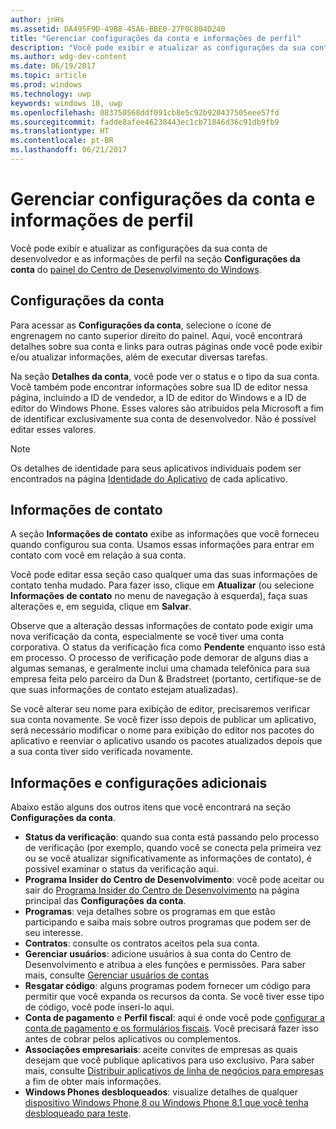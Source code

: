 ```yaml
---
author: jnHs
ms.assetid: DA495F9D-49B8-45A6-BBE0-27F0C804D240
title: "Gerenciar configurações da conta e informações de perfil"
description: "Você pode exibir e atualizar as configurações da sua conta de desenvolvedor e as informações de perfil na seção Configurações da conta do painel unificado do Centro de Desenvolvimento do Windows."
ms.author: wdg-dev-content
ms.date: 06/19/2017
ms.topic: article
ms.prod: windows
ms.technology: uwp
keywords: windows 10, uwp
ms.openlocfilehash: 083750568ddf091cb8e5c92b920437505eee57fd
ms.sourcegitcommit: fadde8afee46238443ec1cb71846d36c91db9fb9
ms.translationtype: HT
ms.contentlocale: pt-BR
ms.lasthandoff: 06/21/2017
---
```

# <a name="manage-account-settings-and-profile-info"></a>Gerenciar configurações da conta e informações de perfil

Você pode exibir e atualizar as configurações da sua conta de desenvolvedor e as informações de perfil na seção **Configurações da conta** do [painel do Centro de Desenvolvimento do Windows](using-the-windows-dev-center-dashboard.md). 

## <a name="account-settings"></a>Configurações da conta

Para acessar as **Configurações da conta**, selecione o ícone de engrenagem no canto superior direito do painel. Aqui, você encontrará detalhes sobre sua conta e links para outras páginas onde você pode exibir e/ou atualizar informações, além de executar diversas tarefas.

Na seção **Detalhes da conta**, você pode ver o status e o tipo da sua conta. Você também pode encontrar informações sobre sua ID de editor nessa página, incluindo a ID de vendedor, a ID de editor do Windows e a ID de editor do Windows Phone. Esses valores são atribuídos pela Microsoft a fim de identificar exclusivamente sua conta de desenvolvedor. Não é possível editar esses valores.

> [!NOTE]
> Os detalhes de identidade para seus aplicativos individuais podem ser encontrados na página [Identidade do Aplicativo](view-app-identity-details.md) de cada aplicativo.

## <a name="contact-info"></a>Informações de contato

A seção **Informações de contato** exibe as informações que você forneceu quando configurou sua conta. Usamos essas informações para entrar em contato com você em relação à sua conta.

Você pode editar essa seção caso qualquer uma das suas informações de contato tenha mudado. Para fazer isso, clique em **Atualizar** (ou selecione **Informações de contato** no menu de navegação à esquerda), faça suas alterações e, em seguida, clique em **Salvar**.

Observe que a alteração dessas informações de contato pode exigir uma nova verificação da conta, especialmente se você tiver uma conta corporativa. O status da verificação fica como **Pendente** enquanto isso está em processo. O processo de verificação pode demorar de alguns dias a algumas semanas, e geralmente inclui uma chamada telefônica para sua empresa feita pelo parceiro da Dun & Bradstreet (portanto, certifique-se de que suas informações de contato estejam atualizadas).

Se você alterar seu nome para exibição de editor, precisaremos verificar sua conta novamente. Se você fizer isso depois de publicar um aplicativo, será necessário modificar o nome para exibição do editor nos pacotes do aplicativo e reenviar o aplicativo usando os pacotes atualizados depois que a sua conta tiver sido verificada novamente.

## 

## <a name="additional-settings-and-info"></a>Informações e configurações adicionais

Abaixo estão alguns dos outros itens que você encontrará na seção **Configurações da conta**.

- **Status da verificação**: quando sua conta está passando pelo processo de verificação (por exemplo, quando você se conecta pela primeira vez ou se você atualizar significativamente as informações de contato), é possível examinar o status da verificação aqui.
- **Programa Insider do Centro de Desenvolvimento**: você pode aceitar ou sair do [Programa Insider do Centro de Desenvolvimento](dev-center-insider-program.md) na página principal das **Configurações da conta**.
- **Programas**: veja detalhes sobre os programas em que estão participando e saiba mais sobre outros programas que podem ser de seu interesse.
- **Contratos**: consulte os contratos aceitos pela sua conta.
- **Gerenciar usuários**: adicione usuários à sua conta do Centro de Desenvolvimento e atribua a eles funções e permissões. Para saber mais, consulte [Gerenciar usuários de contas](manage-account-users.md)
- **Resgatar código**: alguns programas podem fornecer um código para permitir que você expanda os recursos da conta. Se você tiver esse tipo de código, você pode inseri-lo aqui.
- **Conta de pagamento** e **Perfil fiscal**: aqui é onde você pode [configurar a conta de pagamento e os formulários fiscais](setting-up-your-payout-account-and-tax-forms.md). Você precisará fazer isso antes de cobrar pelos aplicativos ou complementos.
- **Associações empresariais**: aceite convites de empresas as quais desejam que você publique aplicativos para uso exclusivo. Para saber mais, consulte [Distribuir aplicativos de linha de negócios para empresas](distribute-lob-apps-to-enterprises.md) a fim de obter mais informações.
- **Windows Phones desbloqueados**: visualize detalhes de qualquer [dispositivo Windows Phone 8 ou Windows Phone 8.1 que você tenha desbloqueado para teste](http://go.microsoft.com/fwlink/p/?LinkId=533897).

